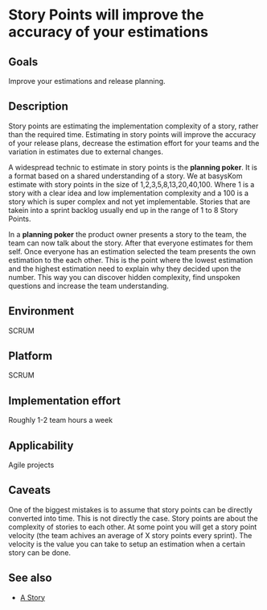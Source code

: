 # Story Points will improve the accuracy of your estimations

## Goals

Improve your estimations and release planning.

## Description

Story points are estimating the implementation complexity of a story, rather than the required time. Estimating in story points will improve the accuracy of your release plans, decrease the estimation effort for your teams and the variation in estimates due to external changes.

A widespread technic to estimate in story points is the **planning poker**. It is a format based on a shared understanding of a story. We at basysKom estimate with story points in the size of 1,2,3,5,8,13,20,40,100. Where 1 is a story with a clear idea and low implementation complexity and a 100 is a story which is super complex and not yet implementable. Stories that are takein into a sprint backlog usually end up in the range of 1 to 8 Story Points. 

In a **planning poker** the product owner presents a story to the team, the team can now talk about the story. After that everyone estimates for them self. Once everyone has an estimation selected the team presents the own estimation to the each other. This is the point where the lowest estimation and the highest estimation need to explain why they decided upon the number. This way you can discover hidden complexity, find unspoken questions and increase the team understanding.

## Environment

SCRUM

## Platform

SCRUM

## Implementation effort

Roughly 1-2 team hours a week

## Applicability

Agile projects

## Caveats

One of the biggest mistakes is to assume that story points can be directly converted into time. This is not directly the case. Story points are about the complexity of stories to each other. At some point you will get a story point velocity (the team achives an average of X story points every sprint). The velocity is the value you can take to setup an estimation when a certain story can be done.

## See also

- [A Story](https://toolbox.basyskom.com/20)
